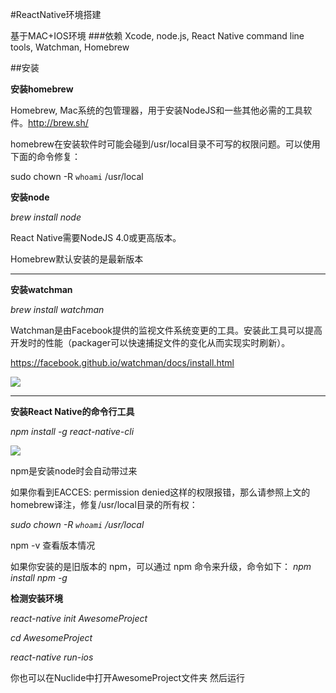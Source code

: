 #ReactNative环境搭建


基于MAC+IOS环境
###依赖
 Xcode, node.js, React Native command line tools,  Watchman, Homebrew
 
##安装

**安装homebrew**

Homebrew, Mac系统的包管理器，用于安装NodeJS和一些其他必需的工具软件。<http://brew.sh/>

homebrew在安装软件时可能会碰到/usr/local目录不可写的权限问题。可以使用下面的命令修复：

sudo chown -R `whoami` /usr/local


**安装node**

*brew install node*


React Native需要NodeJS 4.0或更高版本。

Homebrew默认安装的是最新版本

   
---

<div style="page-break-after: always;"></div>



**安装watchman**

*brew install watchman*

Watchman是由Facebook提供的监视文件系统变更的工具。安装此工具可以提高开发时的性能（packager可以快速捕捉文件的变化从而实现实时刷新）。

<https://facebook.github.io/watchman/docs/install.html>

![](http://ww3.sinaimg.cn/mw690/6314d064gw1f69df98l3hj20v00myh0h.jpg)



 --- 
<div style="page-break-after: always;"></div>
 

**安装React Native的命令行工具**

*npm install -g react-native-cli*

![](http://ww2.sinaimg.cn/mw690/6314d064gw1f69dg25frzj20us06cq5p.jpg)


npm是安装node时会自动带过来

如果你看到EACCES: permission denied这样的权限报错，那么请参照上文的homebrew译注，修复/usr/local目录的所有权：

*sudo chown -R `whoami` /usr/local*


npm -v 查看版本情况

如果你安装的是旧版本的 npm，可以通过 npm 命令来升级，命令如下：
*npm install npm -g*

**检测安装环境**

*react-native init AwesomeProject*

*cd AwesomeProject*

*react-native run-ios*

你也可以在Nuclide中打开AwesomeProject文件夹 然后运行